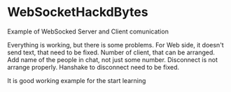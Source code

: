 # WebSocketHackdBytes
Example of WebSocked Server and Client comunication

Everything is working, but there is some problems. 
For Web side, it doesn't send text, that need to be fixed.
Number of client, that can be arranged.
Add name of the people in chat, not just some number. 
Disconnect is not arrange properly. Hanshake to disconnect need to be fixed. 


It is good working example for the start learning
